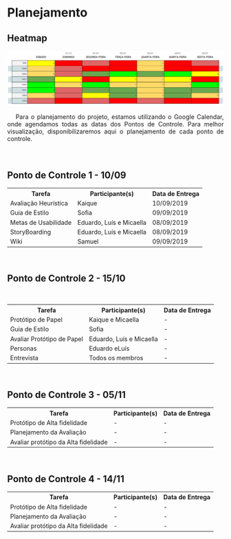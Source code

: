 # Planejamento
<div class="line"></div>

## Heatmap
<img src="../assets/planejamento/heatmap.png">

<p align="justify">&emsp;
Para o planejamento do projeto, estamos utilizando o Google Calendar, onde agendamos todas as datas dos Pontos de Controle. Para melhor visualização, disponibilizaremos aqui o planejamento de cada ponto de controle.
<br>
<br>
<br>

</p>

## Ponto de Controle 1 - 10/09

<table class="versions">
	<tr>
		<th class="version_header">Tarefa</th>
		<th>Participante(s)</th>
		<th>Data de Entrega</th>
	</tr>
	<tr>
		<td>Avaliação Heurística</td>
		<td>Kaique</td>
		<td>10/09/2019</td>
	</tr>
	<tr>
		<td>Guia de Estilo</td>
		<td>Sofia</td>
		<td>09/09/2019</td>
	</tr>
	<tr>
		<td>Metas de Usabilidade</td>
		<td>Eduardo, Luís e Micaella</td>
		<td>08/09/2019</td>
	</tr>
    <tr>
		<td>StoryBoarding</td>
		<td>Eduardo, Luís e Micaella</td>
		<td>08/09/2019</td>
	</tr>
    <tr>
		<td>Wiki</td>
		<td>Samuel</td>
		<td>09/09/2019</td>
	</tr>
    
</table> 
<br>


## Ponto de Controle 2 - 15/10 
<br>

<table class="versions">
	<tr>
		<th class="version_header">Tarefa</th>
		<th>Participante(s)</th>
		<th>Data de Entrega</th>
	</tr>
	<tr>
		<td>Protótipo de Papel</td>
		<td>Kaique e Micaella</td>
		<td>-</td>
	</tr>
	<tr>
		<td>Guia de Estilo</td>
		<td>Sofia</td>
		<td>-</td>
	</tr>
	<tr>
		<td>Avaliar Protótipo de Papel</td>
		<td>Eduardo, Luís e Micaella</td>
		<td>-</td>
	</tr>
    <tr>
		<td>Personas</td>
		<td>Eduardo eLuís</td>
		<td>-</td>
	</tr>
    <tr>
		<td>Entrevista</td>
		<td>Todos os membros</td>
		<td>-</td>
	</tr>
    
</table> 
<br>


## Ponto de Controle 3 - 05/11 

<table class="versions">
	<tr>
		<th class="version_header">Tarefa</th>
		<th>Participante(s)</th>
		<th>Data de Entrega</th>
	</tr>
	<tr>
		<td>Protótipo de Alta fidelidade</td>
		<td>-</td>
		<td>-</td>
	</tr>
	<tr>
		<td>Planejamento da Avaliação</td>
		<td>-</td>
		<td>-</td>
	</tr>
	<tr>
		<td>Avaliar protótipo da Alta fidelidade</td>
		<td>-</td>
		<td>-</td>
	</tr>
</table> 
<br>

## Ponto de Controle 4 - 14/11 

<table class="versions">
	<tr>
		<th class="version_header">Tarefa</th>
		<th>Participante(s)</th>
		<th>Data de Entrega</th>
	</tr>
	<tr>
		<td>Protótipo de Alta fidelidade</td>
		<td>-</td>
		<td>-</td>
	</tr>
	<tr>
		<td>Planejamento da Avaliação</td>
		<td>-</td>
		<td>-</td>
	</tr>
	<tr>
		<td>Avaliar protótipo da Alta fidelidade</td>
		<td>-</td>
		<td>-</td>
	</tr>
</table> 
<br>
